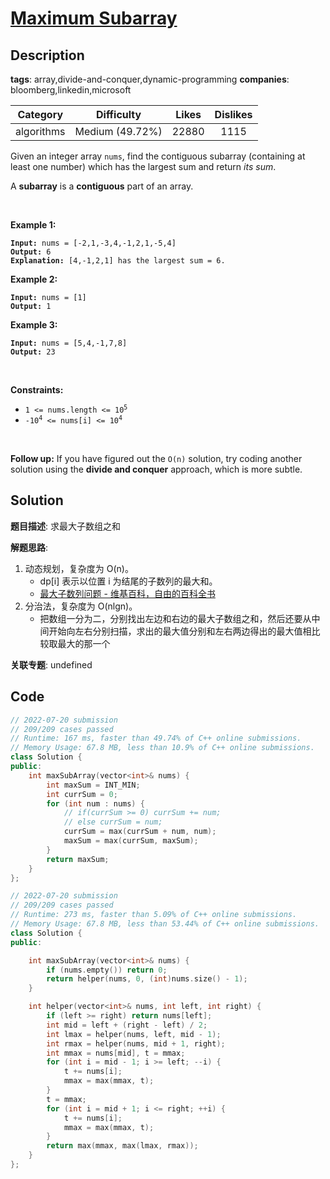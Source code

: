 # [Maximum Subarray](https://leetcode.com/problems/maximum-subarray/description/)

## Description

**tags**: array,divide-and-conquer,dynamic-programming
**companies**: bloomberg,linkedin,microsoft

| Category | Difficulty | Likes | Dislikes |
| :------: | :--------: | :---: | :------: |
| algorithms | Medium (49.72%) | 22880 | 1115 |

<p>Given an integer array <code>nums</code>, find the contiguous subarray (containing at least one number) which has the largest sum and return <em>its sum</em>.</p>

<p>A <strong>subarray</strong> is a <strong>contiguous</strong> part of an array.</p>

<p>&nbsp;</p>
<p><strong>Example 1:</strong></p>

<pre><code><strong>Input:</strong> nums = [-2,1,-3,4,-1,2,1,-5,4]
<strong>Output:</strong> 6
<strong>Explanation:</strong> [4,-1,2,1] has the largest sum = 6.</code></pre>

<p><strong>Example 2:</strong></p>

<pre><code><strong>Input:</strong> nums = [1]
<strong>Output:</strong> 1</code></pre>

<p><strong>Example 3:</strong></p>

<pre><code><strong>Input:</strong> nums = [5,4,-1,7,8]
<strong>Output:</strong> 23</code></pre>

<p>&nbsp;</p>
<p><strong>Constraints:</strong></p>

<ul>
	<li><code>1 &lt;= nums.length &lt;= 10<sup>5</sup></code></li>
	<li><code>-10<sup>4</sup> &lt;= nums[i] &lt;= 10<sup>4</sup></code></li>
</ul>

<p>&nbsp;</p>
<p><strong>Follow up:</strong> If you have figured out the <code>O(n)</code> solution, try coding another solution using the <strong>divide and conquer</strong> approach, which is more subtle.</p>

## Solution

**题目描述**: 求最大子数组之和

**解题思路**:

1. 动态规划，复杂度为 O(n)。
   - dp[i] 表示以位置 i 为结尾的子数列的最大和。
   - [最大子数列问题 - 维基百科，自由的百科全书](https://zh.wikipedia.org/wiki/%E6%9C%80%E5%A4%A7%E5%AD%90%E6%95%B0%E5%88%97%E9%97%AE%E9%A2%98)
2. 分治法，复杂度为 O(nlgn)。
   - 把数组一分为二，分别找出左边和右边的最大子数组之和，然后还要从中间开始向左右分别扫描，求出的最大值分别和左右两边得出的最大值相比较取最大的那一个

**关联专题**: undefined

## Code

```cpp
// 2022-07-20 submission
// 209/209 cases passed
// Runtime: 167 ms, faster than 49.74% of C++ online submissions.
// Memory Usage: 67.8 MB, less than 10.9% of C++ online submissions.
class Solution {
public:
    int maxSubArray(vector<int>& nums) {
        int maxSum = INT_MIN;
        int currSum = 0;
        for (int num : nums) {
            // if(currSum >= 0) currSum += num;
            // else currSum = num;
            currSum = max(currSum + num, num);
            maxSum = max(currSum, maxSum);
        }
        return maxSum;
    }
};
```

```cpp
// 2022-07-20 submission
// 209/209 cases passed
// Runtime: 273 ms, faster than 5.09% of C++ online submissions.
// Memory Usage: 67.8 MB, less than 53.44% of C++ online submissions.
class Solution {
public:

    int maxSubArray(vector<int>& nums) {
        if (nums.empty()) return 0;
        return helper(nums, 0, (int)nums.size() - 1);
    }

    int helper(vector<int>& nums, int left, int right) {
        if (left >= right) return nums[left];
        int mid = left + (right - left) / 2;
        int lmax = helper(nums, left, mid - 1);
        int rmax = helper(nums, mid + 1, right);
        int mmax = nums[mid], t = mmax;
        for (int i = mid - 1; i >= left; --i) {
            t += nums[i];
            mmax = max(mmax, t);
        }
        t = mmax;
        for (int i = mid + 1; i <= right; ++i) {
            t += nums[i];
            mmax = max(mmax, t);
        }
        return max(mmax, max(lmax, rmax));
    }
};
```
